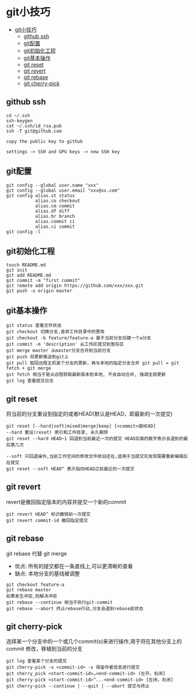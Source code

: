 # git小技巧
<!-- TOC -->

- [git小技巧](#git小技巧)
    - [github ssh](#github-ssh)
    - [git配置](#git配置)
    - [git初始化工程](#git初始化工程)
    - [git基本操作](#git基本操作)
    - [git reset](#git-reset)
    - [git revert](#git-revert)
    - [git rebase](#git-rebase)
    - [git cherry-pick](#git-cherry-pick)

<!-- /TOC -->

## github ssh

```text
cd ~/.ssh
ssh-keygen
cat ~/.ssh/id_rsa.pub
ssh -T git@github.com

copy the public key to github

settings -> SSH and GPG keys -> new SSH key
```

## git配置
```text
git config --global user.name "xxx"
git config --global user.email "xxx@xx.com"
git config alias.st status
           alias.co checkout
           alias.cm commit
           alias.df diff
           alias.br branch
           alias.commit ci
           alias.ci commit
git config -l
```

## git初始化工程
```text
touch README.md
git init
git add README.md
git commit -m "first commit"
git remote add origin https://github.com/xxx/xxx.git
git push -u origin master
```

## git基本操作

```text
git status 查看文件状态
git checkout 切换分支,舍弃工作目录中的更改
git checkout -b feature/feature-a 基于当前分支创建一个a分支
git commit -m 'description' 从工作区提交到暂存区
git merge master 从master分支合并到当前分支
git push 将更新推送到git上
git pull 取回远程主机某个分支的更新，再与本地的指定分支合并 git pull = git fetch + git merge
git fetch 相当于是从远程获取最新版本到本地, 不会自动合并, 强调全部更新
git log 查看提交日志
```

## git reset
将当前的分支重设到指定的<commit>或者HEAD(默认是HEAD，即最新的一次提交)
```text
git reset [--hard|soft|mixed|merge|keep] [<commit>或HEAD] 
--hard 重设(reset) 索引和工作目录, 永久删除
git reset --hard HEAD~1 回退到当前最近一次的提交 HEAD后面的数字表示会退到的最后第几次

--soft 只回退操作,当前工作空间的修改文件依旧还在,适用于当提交完发现需要重新编辑后在提交
git reset --soft HEAD^ 表示指向HEAD之前最近的一次提交
```

## git revert
revert是撤回指定版本的内容并提交一个新的commit
```text
git revert HEAD^ 标识撤销前一次提交
git revert commit-id 撤回指定提交
```

## git rebase
git rebase 代替 git merge
- 优点: 所有的提交都在一条直线上,可以更清晰的查看
- 缺点: 本地分支的基线被调整
```text
git checkout feature-a
git rebase master
如果发生冲突,则解决冲突
git rebase --continue 相当于执行git-commit
git rebase --abort 终止rebase行动,分支会退到rebase前状态
```

## git cherry-pick
选择某一个分支中的一个或几个commit(s)来进行操作,用于将在其他分支上的 commit 修改，移植到当前的分支
```text
git log 查看某个分支的提交
git cherry-pick -x <commit-id> -x 保留作者信息进行提交
git cherry_pick <start-commit-id>…<end-commit-id> (左开，右闭]
git cherry-pick <start-commit-id>^...<end-commit-id> [左闭，右闭] 
git cherry-pick --continue | --quit | --abort 提交与终止
```